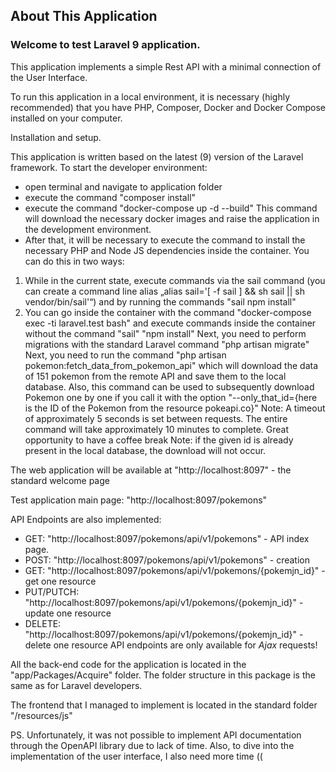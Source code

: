 
## About This Application

### Welcome to test Laravel 9 application.

This application implements a simple Rest API with a minimal connection of the User Interface.

To run this application in a local environment, it is necessary (highly recommended) that you have PHP, Composer, Docker and Docker Compose installed on your computer.

Installation and setup.

This application is written based on the latest (9) version of the Laravel framework. To start the developer environment:
- open terminal and navigate to application folder
- execute the command "composer install"
- execute the command "docker-compose up -d --build" This command will download the necessary docker images and raise the application in the development environment.
- After that, it will be necessary to execute the command to install the necessary PHP and Node JS dependencies inside the container. You can do this in two ways:
1. While in the current state, execute commands via the sail command (you can create a command line alias „alias sail='[ -f sail ] && sh sail || sh vendor/bin/sail'“) and by running the commands "sail npm install"
2. You can go inside the container with the command "docker-compose exec -ti laravel.test bash" and execute commands inside the container without the command "sail"  "npm install"
   Next, you need to perform migrations with the standard Laravel command "php artisan migrate"
   Next, you need to run the command "php artisan pokemon:fetch_data_from_pokemon_api" which will download the data of 151 pokemon from the remote API and save them to the local database. Also, this command can be used to subsequently download Pokemon one by one if you call it with the option "--only_that_id={here is the ID of the Pokemon from the resource pokeapi.co}"
   Note: A timeout of approximately 5 seconds is set between requests. The entire command will take approximately 10 minutes to complete. Great opportunity to have a coffee break
   Note: if the given id is already present in the local database, the download will not occur.

The web application will be available at "http://localhost:8097" - the standard welcome page

Test application main page: "http://localhost:8097/pokemons"

API Endpoints are also implemented: 

- GET: "http://localhost:8097/pokemons/api/v1/pokemons" - API index page.
- POST: "http://localhost:8097/pokemons/api/v1/pokemons" - creation
- GET: "http://localhost:8097/pokemons/api/v1/pokemons/{pokemjn_id}" - get one resource
- PUT/PUTCH: "http://localhost:8097/pokemons/api/v1/pokemons/{pokemjn_id}" - update one resource
- DELETE: "http://localhost:8097/pokemons/api/v1/pokemons/{pokemjn_id}" - delete one resource
API endpoints are only available for *Ajax* requests!

All the back-end code for the application is located in the "app/Packages/Acquire" folder. The folder structure in this package is the same as for Laravel developers.

The frontend that I managed to implement is located in the standard folder "/resources/js"

PS. Unfortunately, it was not possible to implement API documentation through the OpenAPI library due to lack of time.
Also, to dive into the implementation of the user interface, I also need more time ((
